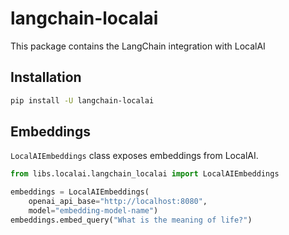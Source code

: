 # langchain-localai

This package contains the LangChain integration with LocalAI

## Installation

```bash
pip install -U langchain-localai
```

## Embeddings

`LocalAIEmbeddings` class exposes embeddings from LocalAI.

```python
from libs.localai.langchain_localai import LocalAIEmbeddings

embeddings = LocalAIEmbeddings(
    openai_api_base="http://localhost:8080",
    model="embedding-model-name")
embeddings.embed_query("What is the meaning of life?")
```
